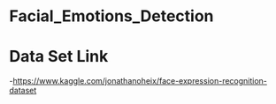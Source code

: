 # Facial_Emotions_Detection

# Data Set Link
-https://www.kaggle.com/jonathanoheix/face-expression-recognition-dataset
